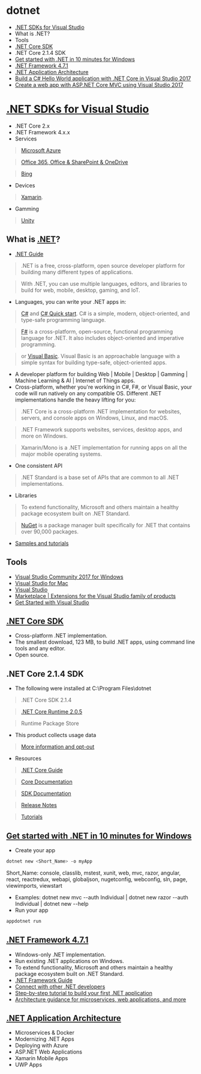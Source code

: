 # dotnet
- [.NET SDKs for Visual Studio](https://www.microsoft.com/net/download/visual-studio-sdks) 
- What is .NET?
- Tools
- [.NET Core SDK](https://www.microsoft.com/net/download/windows)
- .NET Core 2.1.4 SDK
- [Get started with .NET in 10 minutes for Windows](https://www.microsoft.com/net/learn/get-started2/windows?utm_expid=.-Fmi9Q05Ry2oXQgdtPElHw.1&utm_referrer=https%3A%2F%2Fwww.microsoft.com%2Fnet%2F)
- [.NET Framework 4.7.1](https://www.microsoft.com/net/download/windows)
- [.NET Application Architecture](https://www.microsoft.com/net/learn/architecture)
- [Build a C# Hello World application with .NET Core in Visual Studio 2017](https://github.com/pedalv/.NetApp/tree/master/dotnet/HelloWorldApp)
- [Create a web app with ASP.NET Core MVC using Visual Studio 2017](https://github.com/pedalv/.NetApp/tree/master/dotnet/WebApp)

# [.NET SDKs for Visual Studio](https://www.microsoft.com/net/download/visual-studio-sdks) 
- .NET Core 2.x
- .NET Framework 4.x.x
- Services
> [Microsoft Azure](https://docs.microsoft.com/en-us/azure/)

> [Office 365, Office & SharePoint & OneDrive](https://developer.microsoft.com/en-us/office/docs)

> [Bing](https://www.bing.com/partners/developers)
- Devices
> [Xamarin](https://www.xamarin.com/).
- Gamming
> [Unity](https://unity3d.com/learn) 

## What is [.NET](https://www.microsoft.com/net)?
- [.NET Guide](https://docs.microsoft.com/en-gb/dotnet/standard/)
> .NET is a free, cross-platform, open source developer platform for building many different types of applications.

> With .NET, you can use multiple languages, editors, and libraries to build for web, mobile, desktop, gaming, and IoT.
- Languages, you can write your .NET apps in:
> [C#](https://docs.microsoft.com/en-gb/dotnet/csharp/) and [C# Quick start](https://docs.microsoft.com/en-us/dotnet/csharp/quick-starts/). C# is a simple, modern, object-oriented, and type-safe programming language.

> [F#](https://docs.microsoft.com/en-gb/dotnet/fsharp/) is a cross-platform, open-source, functional programming language for .NET. It also includes object-oriented and imperative programming.

> or [Visual Basic](https://docs.microsoft.com/en-gb/dotnet/visual-basic/). Visual Basic is an approachable language with a simple syntax for building type-safe, object-oriented apps.
- A developer platform for building Web | Mobile | Desktop | Gamming | Machine Learning & AI | Internet of Things apps.
- Cross-platform, whether you're working in C#, F#, or Visual Basic, your code will run natively on any compatible OS. Different .NET implementations handle the heavy lifting for you:
> .NET Core is a cross-platform .NET implementation for websites, servers, and console apps on Windows, Linux, and macOS.

> .NET Framework supports websites, services, desktop apps, and more on Windows.

> Xamarin/Mono is a .NET implementation for running apps on all the major mobile operating systems.
- One consistent API
> .NET Standard is a base set of APIs that are common to all .NET implementations.
- Libraries
> To extend functionality, Microsoft and others maintain a healthy package ecosystem built on .NET Standard.

> [NuGet](https://www.nuget.org/) is a package manager built specifically for .NET that contains over 90,000 packages.
- [Samples and tutorials](https://docs.microsoft.com/en-gb/dotnet/samples-and-tutorials/)


## Tools
- [Visual Studio Community 2017 for Windows](https://www.visualstudio.com/thank-you-downloading-visual-studio/?sku=Community&rel=15)
- [Visual Studio for Mac](https://www.visualstudio.com/vs/visual-studio-mac/)
- [Visual Studio](https://www.visualstudio.com/)
- [Marketplace | Extensions for the Visual Studio family of products](https://marketplace.visualstudio.com/vs?utm_source=vsinstaller&utm_campaign=mainright)
- [Get Started with Visual Studio](https://www.visualstudio.com/vs/getting-started/)

## [.NET Core SDK](https://www.microsoft.com/net/download/windows)
- Cross-platform .NET implementation. 
- The smallest download, 123 MB, to build .NET apps, using command line tools and any editor.
- Open source. 

## .NET Core 2.1.4 SDK
- The following were installed at C:\Program Files\dotnet
> .NET Core SDK 2.1.4

> [.NET Core Runtime 2.0.5](https://github.com/dotnet/core/tree/master/release-notes/2.0)

> Runtime Package Store
- This product collects usage data
> [More information and opt-out](https://aka.ms/dotnet-cli-telemetry) 
- Resources
> [.NET Core Guide](https://docs.microsoft.com/en-gb/dotnet/core/)

> [Core Documentation](https://aka.ms/dotnet-docs) 

> [SDK Documentation](https://aka.ms/dotnet-cli-docs) 

> [Release Notes](https://aka.ms/20-p2-rel-notes) 

> [Tutorials](https://aka.ms/dotnet-tutorials) 

## [Get started with .NET in 10 minutes for Windows](https://www.microsoft.com/net/learn/get-started2/windows?utm_expid=.-Fmi9Q05Ry2oXQgdtPElHw.1&utm_referrer=https%3A%2F%2Fwww.microsoft.com%2Fnet%2F)
- Create your app
```bash
dotnet new <Short_Name> -o myApp 
```
Short_Name: console, classlib, mstest, xunit, web, mvc, razor, angular, react, reactredux, webapi, globaljson, nugetconfig, webconfig, sln, page, viewimports, viewstart  
- Examples: dotnet new mvc --auth Individual | dotnet new razor --auth Individual | dotnet new --help
- Run your app
```bash
appdotnet run 
```

## [.NET Framework 4.7.1](https://www.microsoft.com/net/download/windows)
- Windows-only .NET implementation. 
- Run existing .NET applications on Windows.
- To extend functionality, Microsoft and others maintain a healthy package ecosystem built on .NET Standard.
- [.NET Framework Guide](https://docs.microsoft.com/en-gb/dotnet/framework/)
- [Connect with other .NET developers](https://www.microsoft.com/net/community)
- [Step-by-step tutorial to build your first .NET application](https://www.microsoft.com/net/learn/get-started2/windows?utm_expid=.-Fmi9Q05Ry2oXQgdtPElHw.1&utm_referrer=https%3A%2F%2Fwww.microsoft.com%2Fnet%2Fdownload%2Fthank-you%2Fnet471)
- [Architecture guidance for microservices, web applications, and more](https://www.microsoft.com/net/learn/architecture)

## [.NET Application Architecture](https://www.microsoft.com/net/learn/architecture)
- Microservices & Docker
- Modernizing .NET Apps
- Deploying with Azure
- ASP.NET Web Applications
- Xamarin Mobile Apps
- UWP Apps
